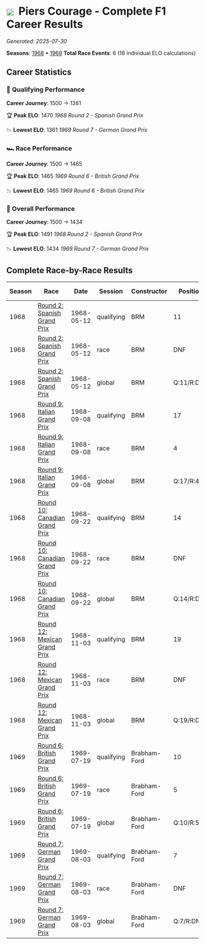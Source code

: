 # <img src="https://upload.wikimedia.org/wikipedia/commons/thumb/8/83/Flag_of_the_United_Kingdom_%283-5%29.svg/512px-Flag_of_the_United_Kingdom_%283-5%29.svg.png?20250726143817" alt="United Kingdom" width="20" height="auto" style="vertical-align: middle; margin-right: 5px;" onerror="this.outerHTML='🇬🇧'; this.style.marginRight='5px';"/> Piers Courage - Complete F1 Career Results

*Generated: 2025-07-30*

**Seasons**: [1968](../results/1968-season-report.md) • [1969](../results/1969-season-report.md)
**Total Race Events**: 6 (18 individual ELO calculations)

## Career Statistics

### 🏁 Qualifying Performance
**Career Journey**: 1500 → 1361

🏆 **Peak ELO**: 1470
   *1968 Round 2 - Spanish Grand Prix*

📉 **Lowest ELO**: 1361
   *1969 Round 7 - German Grand Prix*

### 🏎️ Race Performance
**Career Journey**: 1500 → 1465

🏆 **Peak ELO**: 1465
   *1969 Round 6 - British Grand Prix*

📉 **Lowest ELO**: 1465
   *1969 Round 6 - British Grand Prix*

### 🌟 Overall Performance
**Career Journey**: 1500 → 1434

🏆 **Peak ELO**: 1491
   *1968 Round 2 - Spanish Grand Prix*

📉 **Lowest ELO**: 1434
   *1969 Round 7 - German Grand Prix*


## Complete Race-by-Race Results

| Season | Race | Date | Session | Constructor | Position | Starting ELO | ELO Change | Final ELO | Teammate |
|--------|------|------|---------|-------------|----------|--------------|------------|-----------|----------|
| 1968 | [Round 2: Spanish Grand Prix](../results/1968-season-report.md#round-2-spanish-grand-prix) | 1968-05-12 | qualifying | BRM | 11 | 1500 | -30 | 1470 | <img src="https://upload.wikimedia.org/wikipedia/commons/f/fc/Flag_of_Mexico.svg" alt="Mexico" width="20" height="auto" style="vertical-align: middle; margin-right: 5px;" onerror="this.outerHTML='🇲🇽'; this.style.marginRight='5px';"/> Pedro Rodríguez |
| 1968 | [Round 2: Spanish Grand Prix](../results/1968-season-report.md#round-2-spanish-grand-prix) | 1968-05-12 | race | BRM | DNF | 1500 | N/A | 1500 | <img src="https://upload.wikimedia.org/wikipedia/commons/f/fc/Flag_of_Mexico.svg" alt="Mexico" width="20" height="auto" style="vertical-align: middle; margin-right: 5px;" onerror="this.outerHTML='🇲🇽'; this.style.marginRight='5px';"/> Pedro Rodríguez |
| 1968 | [Round 2: Spanish Grand Prix](../results/1968-season-report.md#round-2-spanish-grand-prix) | 1968-05-12 | global | BRM | Q:11/R:DNF | 1500 | -9 | 1491 | <img src="https://upload.wikimedia.org/wikipedia/commons/f/fc/Flag_of_Mexico.svg" alt="Mexico" width="20" height="auto" style="vertical-align: middle; margin-right: 5px;" onerror="this.outerHTML='🇲🇽'; this.style.marginRight='5px';"/> Pedro Rodríguez |
| 1968 | [Round 9: Italian Grand Prix](../results/1968-season-report.md#round-9-italian-grand-prix) | 1968-09-08 | qualifying | BRM | 17 | 1470 | -24 | 1446 | <img src="https://upload.wikimedia.org/wikipedia/commons/f/fc/Flag_of_Mexico.svg" alt="Mexico" width="20" height="auto" style="vertical-align: middle; margin-right: 5px;" onerror="this.outerHTML='🇲🇽'; this.style.marginRight='5px';"/> Pedro Rodríguez |
| 1968 | [Round 9: Italian Grand Prix](../results/1968-season-report.md#round-9-italian-grand-prix) | 1968-09-08 | race | BRM | 4 | 1500 | N/A | 1500 | <img src="https://upload.wikimedia.org/wikipedia/commons/f/fc/Flag_of_Mexico.svg" alt="Mexico" width="20" height="auto" style="vertical-align: middle; margin-right: 5px;" onerror="this.outerHTML='🇲🇽'; this.style.marginRight='5px';"/> Pedro Rodríguez |
| 1968 | [Round 9: Italian Grand Prix](../results/1968-season-report.md#round-9-italian-grand-prix) | 1968-09-08 | global | BRM | Q:17/R:4 | 1491 | -7 | 1484 | <img src="https://upload.wikimedia.org/wikipedia/commons/f/fc/Flag_of_Mexico.svg" alt="Mexico" width="20" height="auto" style="vertical-align: middle; margin-right: 5px;" onerror="this.outerHTML='🇲🇽'; this.style.marginRight='5px';"/> Pedro Rodríguez |
| 1968 | [Round 10: Canadian Grand Prix](../results/1968-season-report.md#round-10-canadian-grand-prix) | 1968-09-22 | qualifying | BRM | 14 | 1446 | -20 | 1426 | <img src="https://upload.wikimedia.org/wikipedia/commons/f/fc/Flag_of_Mexico.svg" alt="Mexico" width="20" height="auto" style="vertical-align: middle; margin-right: 5px;" onerror="this.outerHTML='🇲🇽'; this.style.marginRight='5px';"/> Pedro Rodríguez |
| 1968 | [Round 10: Canadian Grand Prix](../results/1968-season-report.md#round-10-canadian-grand-prix) | 1968-09-22 | race | BRM | DNF | 1500 | N/A | 1500 | <img src="https://upload.wikimedia.org/wikipedia/commons/f/fc/Flag_of_Mexico.svg" alt="Mexico" width="20" height="auto" style="vertical-align: middle; margin-right: 5px;" onerror="this.outerHTML='🇲🇽'; this.style.marginRight='5px';"/> Pedro Rodríguez |
| 1968 | [Round 10: Canadian Grand Prix](../results/1968-season-report.md#round-10-canadian-grand-prix) | 1968-09-22 | global | BRM | Q:14/R:DNF | 1484 | -6 | 1478 | <img src="https://upload.wikimedia.org/wikipedia/commons/f/fc/Flag_of_Mexico.svg" alt="Mexico" width="20" height="auto" style="vertical-align: middle; margin-right: 5px;" onerror="this.outerHTML='🇲🇽'; this.style.marginRight='5px';"/> Pedro Rodríguez |
| 1968 | [Round 12: Mexican Grand Prix](../results/1968-season-report.md#round-12-mexican-grand-prix) | 1968-11-03 | qualifying | BRM | 19 | 1426 | -17 | 1409 | <img src="https://upload.wikimedia.org/wikipedia/commons/f/fc/Flag_of_Mexico.svg" alt="Mexico" width="20" height="auto" style="vertical-align: middle; margin-right: 5px;" onerror="this.outerHTML='🇲🇽'; this.style.marginRight='5px';"/> Pedro Rodríguez |
| 1968 | [Round 12: Mexican Grand Prix](../results/1968-season-report.md#round-12-mexican-grand-prix) | 1968-11-03 | race | BRM | DNF | 1500 | N/A | 1500 | <img src="https://upload.wikimedia.org/wikipedia/commons/f/fc/Flag_of_Mexico.svg" alt="Mexico" width="20" height="auto" style="vertical-align: middle; margin-right: 5px;" onerror="this.outerHTML='🇲🇽'; this.style.marginRight='5px';"/> Pedro Rodríguez |
| 1968 | [Round 12: Mexican Grand Prix](../results/1968-season-report.md#round-12-mexican-grand-prix) | 1968-11-03 | global | BRM | Q:19/R:DNF | 1478 | -5 | 1473 | <img src="https://upload.wikimedia.org/wikipedia/commons/f/fc/Flag_of_Mexico.svg" alt="Mexico" width="20" height="auto" style="vertical-align: middle; margin-right: 5px;" onerror="this.outerHTML='🇲🇽'; this.style.marginRight='5px';"/> Pedro Rodríguez |
| 1969 | [Round 6: British Grand Prix](../results/1969-season-report.md#round-6-british-grand-prix) | 1969-07-19 | qualifying | Brabham-Ford | 10 | 1409 | -26 | 1383 | Jacky Ickx |
| 1969 | [Round 6: British Grand Prix](../results/1969-season-report.md#round-6-british-grand-prix) | 1969-07-19 | race | Brabham-Ford | 5 | 1500 | -35 | 1465 | Jacky Ickx |
| 1969 | [Round 6: British Grand Prix](../results/1969-season-report.md#round-6-british-grand-prix) | 1969-07-19 | global | Brabham-Ford | Q:10/R:5 | 1473 | -32 | 1441 | Jacky Ickx |
| 1969 | [Round 7: German Grand Prix](../results/1969-season-report.md#round-7-german-grand-prix) | 1969-08-03 | qualifying | Brabham-Ford | 7 | 1383 | -22 | 1361 | Jacky Ickx |
| 1969 | [Round 7: German Grand Prix](../results/1969-season-report.md#round-7-german-grand-prix) | 1969-08-03 | race | Brabham-Ford | DNF | 1465 | N/A | 1465 | Jacky Ickx |
| 1969 | [Round 7: German Grand Prix](../results/1969-season-report.md#round-7-german-grand-prix) | 1969-08-03 | global | Brabham-Ford | Q:7/R:DNF | 1441 | -7 | 1434 | Jacky Ickx |
